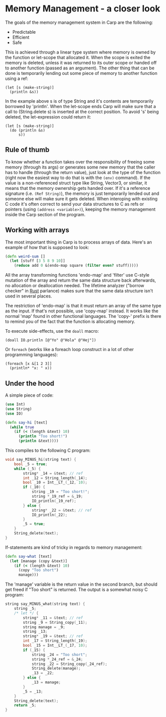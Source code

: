 # Memory Management - a closer look

The goals of the memory management system in Carp are the following:

* Predictable
* Efficient
* Safe

This is achieved through a linear type system where memory is owned by the function or let-scope that allocated it. When the scope is exited the memory is deleted, unless it was returned to its outer scope or handed off to another function (passed as an argument). The other thing that can be done is temporarily lending out some piece of memory to another function using a ref:

```
(let [s (make-string)]
  (println &s))
```

In the example above s is of type String and it's contents are temporarily borrowed by 'println'. When the let-scope ends Carp will make sure that a call to (String.delete s) is inserted at the correct position. To avoid 's' being deleted, the let-expression could return it:

```
(let [s (make-string)]
  (do (println &s)
      s))
```

## Rule of thumb

To know whether a function takes over the responsibility of freeing some memory (through its args) or generates some new memory that the caller has to handle (through the return value), just look at the type of the function (right now the easiest way to do that is with the ```(env)``` command). If the value is a non-referenced struct type like String, Vector3, or similar, it means that the memory ownership gets handed over. If it's a reference signature (i.e. ```(Ref String)```), the memory is just temporarily lended out and someone else will make sure it gets deleted. When interoping with existing C code it's often correct to send your data structures to C as refs or pointers (using ```(address <variable>)```), keeping the memory management inside the Carp section of the program.


## Working with arrays

The most important thing in Carp is to process arrays of data. Here's an example of how that is supposed to look:

```clojure
(defn weird-sum []
  (let [stuff [3 5 8 9 10]]
    (reduce add 0 &(endo-map square (filter even? stuff)))))
```

All the array transforming functions 'endo-map' and 'filter' use C-style mutation of the array and return the same data structure back afterwards, no allocation or deallocation needed. The lifetime analyzer ("borrow checker" in [Rust](https://www.rust-lang.org) parlance) makes sure that the same data structure isn't used in several places.

The restriction of 'endo-map' is that it must return an array of the same type as the input. If that's not possible, use 'copy-map' instead. It works like the normal 'map' found in other functional languages. The 'copy-' prefix is there to remind you of the fact that the function is allocating memory.

To execute side-effects, use the `doall` macro:

```
(doall IO.println [@"Yo" @"Hola" @"Hej"])
```

Or `foreach` (works like a foreach loop construct in a lot of other programming languages):

```
(foreach [x &[1 2 3]]
  (println* "x: " x))
```


## Under the hood

A simple piece of code:

```clojure
(use Int)
(use String)
(use IO)

(defn say-hi [text]
  (while true
    (if (< (length &text) 10)
      (println "Too short!")
      (println &text))))
```

This compiles to the following C program:
```C
void say_MINUS_hi(string text) {
    bool _5 = true;
    while (_5) {
        string* _14 = &text; // ref
        int _12 = String_length(_14);
        bool _10 = Int__LT_(_12, 10);
        if (_10) {
            string _19 = "Too short!";
            string *_19_ref = &_19;
            IO_println(_19_ref);
        } else {
            string* _22 = &text; // ref
            IO_println(_22);
        }
        _5 = true;
    }
    String_delete(text);
}
```

If-statements are kind of tricky in regards to memory management:
```clojure
(defn say-what [text]
  (let [manage (copy &text)]
    (if (< (length &text) 10)
      (copy "Too short")
      manage)))
```

The 'manage' variable is the return value in the second branch, but should get freed if "Too short" is returned.
The output is a somewhat noisy C program:
```C
string say_MINUS_what(string text) {
    string _5;
    /* let */ {
        string* _11 = &text; // ref
        string _9 = String_copy(_11);
        string manage = _9;
        string _13;
        string* _19 = &text; // ref
        int _17 = String_length(_19);
        bool _15 = Int__LT_(_17, 10);
        if (_15) {
            string _24 = "Too short";
            string *_24_ref = &_24;
            string _22 = String_copy(_24_ref);
            String_delete(manage);
            _13 = _22;
        } else {
            _13 = manage;
        }
        _5 = _13;
    }
    String_delete(text);
    return _5;
}
```
